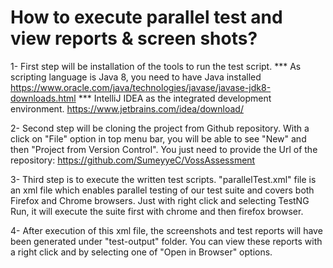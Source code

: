 # How to execute parallel test and view reports & screen shots?
1- First step will be installation of the tools to run the test script.
  *** As scripting language is Java 8, you need to have Java installed 
https://www.oracle.com/java/technologies/javase/javase-jdk8-downloads.html
  *** IntelliJ IDEA as the integrated development environment.
https://www.jetbrains.com/idea/download/

2- Second step will be cloning the project from Github repository.
With a click on "File" option in top menu bar, you will be able to see "New" and then "Project from Version Control".
You just need to provide the Url of the repository: https://github.com/SumeyyeC/VossAssessment

3- Third step is to execute the written test scripts.
"parallelTest.xml" file is an xml file which enables parallel testing of our test suite and covers both Firefox and Chrome browsers.
Just with right click and selecting TestNG Run, it will execute the suite first with chrome and then firefox browser.

4- After execution of this xml file, the screenshots and test reports will have been generated under "test-output" folder.
You can view these reports with a right click and by selecting one of "Open in Browser" options.


